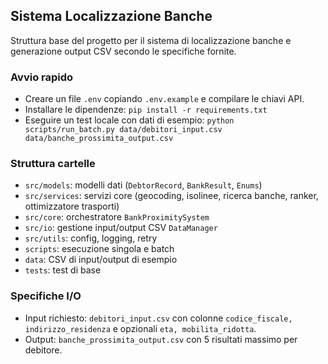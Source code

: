 ## Sistema Localizzazione Banche

Struttura base del progetto per il sistema di localizzazione banche e generazione output CSV secondo le specifiche fornite.

### Avvio rapido
- Creare un file `.env` copiando `.env.example` e compilare le chiavi API.
- Installare le dipendenze: `pip install -r requirements.txt`
- Eseguire un test locale con dati di esempio: `python scripts/run_batch.py data/debitori_input.csv data/banche_prossimita_output.csv`

### Struttura cartelle
- `src/models`: modelli dati (`DebtorRecord`, `BankResult`, `Enums`)
- `src/services`: servizi core (geocoding, isolinee, ricerca banche, ranker, ottimizzatore trasporti)
- `src/core`: orchestratore `BankProximitySystem`
- `src/io`: gestione input/output CSV `DataManager`
- `src/utils`: config, logging, retry
- `scripts`: esecuzione singola e batch
- `data`: CSV di input/output di esempio
- `tests`: test di base

### Specifiche I/O
- Input richiesto: `debitori_input.csv` con colonne `codice_fiscale, indirizzo_residenza` e opzionali `eta, mobilita_ridotta`.
- Output: `banche_prossimita_output.csv` con 5 risultati massimo per debitore.


